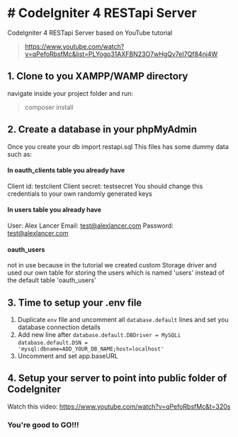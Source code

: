 # # CodeIgniter 4 RESTapi Server
CodeIgniter 4 RESTapi Server based on YouTube tutorial 
> https://www.youtube.com/watch?v=qPefoRbsfMc&list=PLYogo31AXFBN23O7wHgQv7eI7Qf84nj4W

## 1. Clone to you XAMPP/WAMP directory
navigate inside your project folder and run:
> composer install
## 2. Create a database in your phpMyAdmin 
Once you create your db import restapi.sql 
This files has some dummy data such as:

#### In oauth_clients table you already have
Client id: testclient
Client secret: testsecret
You should change this credentials to your own randomly generated keys

#### In users table you already have
User: Alex Lancer
Email: test@alexlancer.com
Password: test@alexlancer.com

#### oauth_users
not in use because in the tutorial we created custom Storage driver and used our own table for storing the users which is named 'users' instead of the default table 'oauth_users'


## 3. Time to setup your .env file
1. Duplicate `env` file and uncomment all `database.default` lines and set you database connection details
2. Add new line after `database.default.DBDriver = MySQLi` `database.default.DSN = 'mysql:dbname=ADD_YOUR_DB_NAME;host=localhost'`
3. Uncomment and set app.baseURL

## 4. Setup your server to point into public folder of CodeIgniter 
Watch this video: https://www.youtube.com/watch?v=qPefoRbsfMc&t=320s


### You're good to GO!!!
